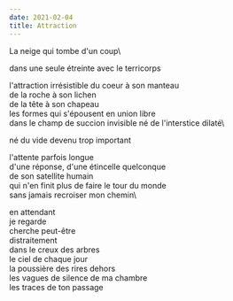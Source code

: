 ```yaml
---
date: 2021-02-04
title: Attraction
---
```


La neige qui tombe d'un coup\

dans une seule étreinte avec le terricorps



l'attraction irrésistible du coeur à son manteau\
de la roche à son lichen\
de la tête à son chapeau\
les formes qui s'épousent en union libre\
dans le champ de succion invisible né de l'interstice dilaté\

né du vide devenu trop important



l'attente parfois longue\
d'une réponse, d'une étincelle quelconque\
de son satellite humain\
qui n'en finit plus de faire le tour du monde\
sans jamais recroiser mon chemin\



en attendant\
je regarde\
cherche peut-être\
distraitement\
dans le creux des arbres\
le ciel de chaque jour\
la poussière des rires dehors\
les vagues de silence de ma chambre\
les traces de ton passage



